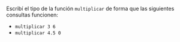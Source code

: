 Escribí el tipo de la función `multiplicar` de forma que las siguientes consultas funcionen: 

* `multiplicar 3 6`
* `multiplicar 4.5 0`

